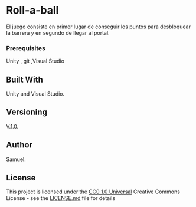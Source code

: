 # Roll-a-ball

El juego consiste en primer lugar de conseguir los puntos para desbloquear la barrera y en segundo de llegar al portal.

### Prerequisites

Unity , git ,Visual Studio

## Built With

Unity and Visual Studio.

## Versioning
V.1.0.
## Author
Samuel.

## License

This project is licensed under the [CC0 1.0 Universal](LICENSE.md)
Creative Commons License - see the [LICENSE.md](LICENSE.md) file for
details
